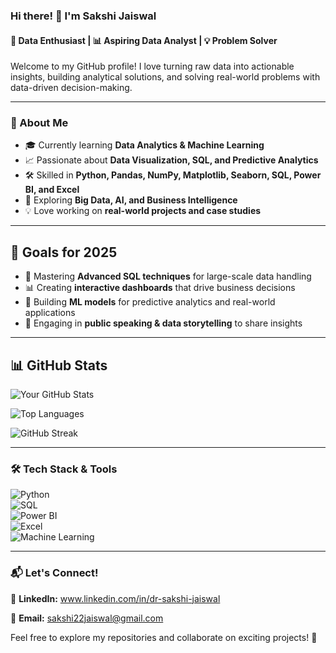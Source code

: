 ### Hi there! 👋 I'm Sakshi Jaiswal
#### 🚀 Data Enthusiast | 📊 Aspiring Data Analyst | 💡 Problem Solver

Welcome to my GitHub profile! I love turning raw data into actionable insights, building analytical solutions, and solving real-world problems with data-driven decision-making.

---

### 🌟 About Me
- 🎓 Currently learning **Data Analytics & Machine Learning**
- 📈 Passionate about **Data Visualization, SQL, and Predictive Analytics**
- 🛠️ Skilled in **Python, Pandas, NumPy, Matplotlib, Seaborn, SQL, Power BI, and Excel**
- 🎯 Exploring **Big Data, AI, and Business Intelligence**
- 💡 Love working on **real-world projects and case studies**

---

## 🎯 Goals for 2025

- 🚀 Mastering **Advanced SQL techniques** for large-scale data handling  
- 📊 Creating **interactive dashboards** that drive business decisions  
- 🤖 Building **ML models** for predictive analytics and real-world applications  
- 🎤 Engaging in **public speaking & data storytelling** to share insights

---

## 📊 GitHub Stats

![Your GitHub Stats](https://github-readme-stats.vercel.app/api?username=sakshi-jaiswal22&show_icons=true&theme=radical)

![Top Languages](https://github-readme-stats.vercel.app/api/top-langs/?username=sakshi-jaiswal22&layout=compact&theme=radical)

![GitHub Streak](https://github-readme-streak-stats.herokuapp.com/?user=sakshi-jaiswal22&theme=radical)

---


### 🛠️ Tech Stack & Tools
![Python](https://img.shields.io/badge/-Python-blue?style=flat&logo=python)  
![SQL](https://img.shields.io/badge/-SQL-orange?style=flat&logo=mysql)  
![Power BI](https://img.shields.io/badge/-Power%20BI-yellow?style=flat&logo=powerbi)  
![Excel](https://img.shields.io/badge/-Excel-green?style=flat&logo=microsoft-excel)  
![Machine Learning](https://img.shields.io/badge/-Machine%20Learning-red?style=flat&logo=scikit-learn)  

---

### 📬 Let's Connect!
💼 **LinkedIn:** www.linkedin.com/in/dr-sakshi-jaiswal 

📧 **Email:** sakshi22jaiswal@gmail.com  

Feel free to explore my repositories and collaborate on exciting projects! 🚀
